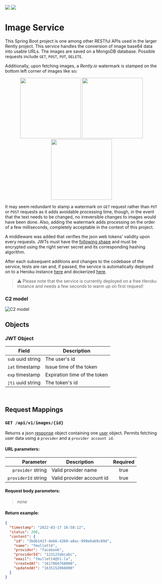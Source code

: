<p>
  <img src="https://github.com/rently-io/image-service/actions/workflows/ci.yml/badge.svg" />
  <img src="https://github.com/rently-io/image-service/actions/workflows/cd.yml/badge.svg" />
</p>

# Image Service

This Spring Boot project is one among other RESTful APIs used in the larger Rently project. This service handles the conversion of image base64 data into usable URLs. The images are saved on a MongoDB database. Possible requests include `GET`, `POST`, `PUT`, `DELETE`.

Additionally, upon fetching images, a *Rently.io* watermark is stamped on the bottom left corner of images like so: 

<p align="center">
  <img height="200px" src="https://i.imgur.com/SmS5WmQ.png" />
  <img height="200px" src="https://i.imgur.com/scIquXW.jpg" />
  <img height="200px" src="https://i.imgur.com/HXTqtA0.png" />
</p>

It may seem redundant to stamp a watermark on `GET` request rather than `PUT` or `POST` requests as it adds avoidable processing time, though, in the event that the text needs to be changed, no irreversible changes to images would have been done. Also, adding the watermark adds processing on the order of a few milliseconds, completely acceptable in the context of this project. 

A middleware was added that verifies the json web tokens' validity upon every requests. JWTs must have the [following shape](#jwt-object]) and must be encrypted using the right server secret and its corresponding hashing algorithm.

After each subsequent additions and changes to the codebase of the service, tests are ran and, if passed, the service is automatically deployed on to a Heroku instance [here](https://image-service-rently.herokuapp.com/) and dockerized [here](https://hub.docker.com/repository/docker/dockeroo80/rently-image-service).

> ⚠️ Please note that the service is currently deployed on a free Heroku instance and needs a few seconds to warm up on first request!

### C2 model
![C2 model](https://i.imgur.com/CqQbDQA.png)

## Objects

### JWT Object

| **Field**         | **Description**              |
| ----------------- | ---------------------------- |
| `sub` uuid string | The user's id                |
| `iat` timestamp   | Issue time of the token      |
| `exp` timestamp   | Expiration time of the token |
| `jti` uuid string | The token's id               |

<br />

## Request Mappings

### `GET /api/v1/images/{id}`

Returns a json [response](#response-object) object containing one [user](#user-object) object. Permits fetching user data using a `provider` and a `provider account id`.

#### URL parameters:

|       **Parameter** | **Description**           | **Required** |
| ------------------: | ------------------------- | :----------: |
|   `provider` string | Valid provider name       |     true     |
| `providerId` string | Valid provider account id |     true     |

#### Request body parameters:

> _none_

#### Return example:

```json
{
  "timestamp": "2022-03-17 16:58:12",
  "status": 200,
  "content": {
    "id": "3bdb141f-deb6-4260-a8ac-999e6ab9c89d",
    "name": "fmullett4",
    "provider": "facebook",
    "providerId": "123123abcabc",
    "email": "fmullett4@51.la",
    "createdAt": "1617868768000",
    "updatedAt": "1635152066000"
  }
}
```
